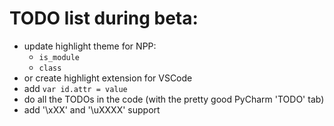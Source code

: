 # TODO list during beta:
* update highlight theme for NPP:
    * `is_module`
    * `class`
* or create highlight extension for VSCode
* add `var id.attr = value`
* do all the TODOs in the code (with the pretty good PyCharm 'TODO' tab)
* add '\xXX' and '\uXXXX' support


